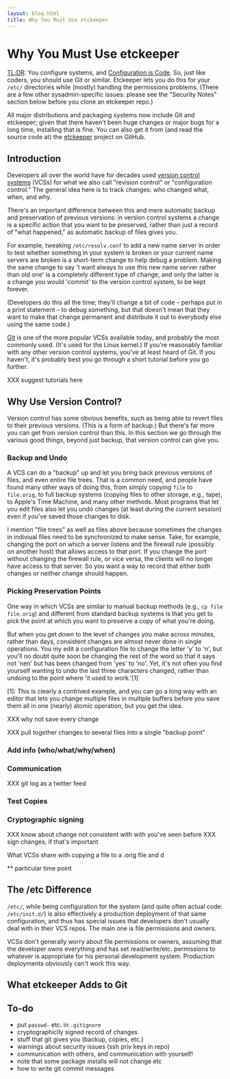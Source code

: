 ```yaml
---
layout: blog.html
title: Why You Must Use etckeeper
---
```


Why You Must Use etckeeper
==========================

[TL;DR][tldr]: You configure systems, and [Configuration is Code][CisC].
So, just like coders, you should use Git or similar. Etckeeper lets
you do this for your `/etc/` directories while (mostly) handling the
permissions problems. (There are a few other sysadmin-specific issues:
please see the "Security Notes" section below before you clone an
etckeeper repo.)

All major distributions and packaging systems now include Git and
etckeeper; given that there haven't been huge changes or major bugs for
a long time, installing that is fine. You can also get it from (and read
the source code at) the [etckeeper] project on GitHub.


Introduction
------------

Developers all over the world have for decades used [version control
systems][VCS] (VCSs) for what we also call "revision control" or
"configuration control." The general idea here is to track changes: who
changed what, when, and why.

There's an important difference between this and mere automatic backup
and preservation of previous versions: in version control systems a
change is a specific action that you want to be preserved, rather than
just a record of "what happened," as automatic backup of files gives you.

For example, tweaking `/etc/resolv.conf` to add a new name server in
order to test whether something in your system is broken or your current
name servers are broken is a short-term change to help debug a problem.
Making the same change to say 'I want always to use this new name server
rather than old one' is a completely different type of change, and only
the latter is a change you would 'commit' to the version control system,
to be kept forever.

(Developers do this all the time; they'll change a bit of code &ndash;
perhaps put in a print statement &ndash; to debug something, but that
doesn't mean that they want to make that change permanent and distribute
it out to everybody else using the same code.)

[Git] is one of the more popular VCSs available today, and probably
the most commonly used. (It's used for the Linux kernel.) If you're
reasonably familiar with any other version control systems, you've at
least heard of Git. If you haven't, it's probably best you go through a
short tutorial before you go further.

XXX suggest tutorials here


Why Use Version Control?
------------------------

Version control has some obvious benefits, such as being able to revert
files to their previous versions. (This is a form of backup.) But
there's far more you can get from version control than this. In this
section we go through the various good things, beyond just backup, that
version control can give you.

### Backup and Undo

A VCS can do a "backup" up and let you bring back previous versions of
files, and even entire file trees. That is a common need, and people
have found many other ways of doing this, from simply copying `file`
to `file.orig`, to full backup systems (copying files to other storage,
e.g., tape), to Apple's Time Machine, and many other methods. Most
programs that let you edit files also let you undo changes (at least
during the current session) even if you've saved those changes to disk.

I mention "file trees" as well as files above because sometimes the
changes in indiviual files need to be synchronized to make sense.
Take, for example, changing the port on which a server listens and the
firewall rule (possibly on another host) that allows access to that
port. If you change the port without changing the firewall rule, or vice
versa, the clients will no longer have access to that server. So you
want a way to record that either both changes or neither change should
happen.

### Picking Preservation Points

One way in which VCSs are similar to manual backup methods (e.g., `cp
file file.orig`) and different from standard backup systems is that
you get to pick the point at which you want to preserve a copy of what
you're doing.

But when you get down to the level of changes you make across minutes,
rather than days, consistent changes are almost never done in single
operations. You my edit a configuration file to change the letter 'y'
to 'n', but you'll no doubt quite soon be changing the rest of the word
so that it says not 'nen' but has been changed from 'yes' to 'no'.
Yet, it's not often you find yourself wanting to undo the last three
characters changed, rather than undoing to the point where 'it used to
work.'[1]

[1]: This is clearly a contrived example, and you can go a long way with
an editor that lets you change multiple files in multiple buffers before
you save them all in one (nearly) atomic operation, but you get the
idea.

XXX why not save every change

XXX pull together changes to several files into a single "backup point"

### Add info (who/what/why/when)

### Communication

XXX git log as a twitter feed

### Test Copies

### Cryptographic signing 

XXX know about change not consistent with with you've seen before
XXX sign changes, if that's important





What VCSs share with copying a file to a .orig file and d





** particular time point 




The /etc Difference
-------------------

`/etc/`, while being configuration for the system (and quite often
actual code: `/etc/init.d/`) is also effectively a production deployment
of that same configuration, and thus has special issues that developers
don't usually deal with in their VCS repos. The main one is file
permissions and owners.

VCSs don't generally worry about file permissions or owners, assuming
that the developer owns everything and has set read/write/etc.
permissions to whatever is appropriate for his personal development
system. Production deployments obviously can't work this way.


What etckeeper Adds to Git
--------------------------


To-do
-----


* put `passwd-` etc. in `.gitignore`
* cryptographiclly signed record of changes
* stuff that git gives you (backup, copies, etc.)
* warnings about security issues (ssh priv keys in repo)
* communication with others, and communication with yourself!
* note that some package installs will not change etc
* how to write git commit messages






[CisC]: http://www.configurationiscode.tech/
[etckeeper]: https://github.com/joeyh/etckeeper
[Git]: https://en.wikipedia.org/wiki/Git
[tldr]: https://en.wikipedia.org/wiki/TL;DR
[VCS]: https://en.wikipedia.org/wiki/Version_control
